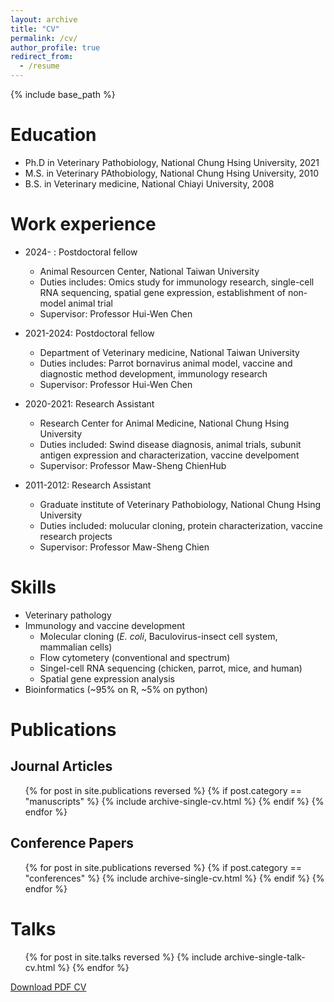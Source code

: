 ```yaml
---
layout: archive
title: "CV"
permalink: /cv/
author_profile: true
redirect_from:
  - /resume
---
```


{% include base_path %}

# Education

- Ph.D in Veterinary Pathobiology, National Chung Hsing University, 2021
- M.S. in Veterinary PAthobiology, National Chung Hsing University, 2010
- B.S. in Veterinary medicine, National Chiayi University, 2008

# Work experience

- 2024- : Postdoctoral fellow

  - Animal Resourcen Center, National Taiwan University
  - Duties includes: Omics study for immunology research, single-cell RNA sequencing, spatial gene expression, establishment of non-model animal trial
  - Supervisor: Professor Hui-Wen Chen

- 2021-2024: Postdoctoral fellow

  - Department of Veterinary medicine, National Taiwan University
  - Duties includes: Parrot bornavirus animal model, vaccine and diagnostic method development, immunology research
  - Supervisor: Professor Hui-Wen Chen

- 2020-2021: Research Assistant

  - Research Center for Animal Medicine, National Chung Hsing University
  - Duties included: Swind disease diagnosis, animal trials, subunit antigen expression and characterization, vaccine develpoment
  - Supervisor: Professor Maw-Sheng ChienHub

- 2011-2012: Research Assistant
  - Graduate institute of Veterinary Pathobiology, National Chung Hsing University
  - Duties included: molucular cloning, protein characterization, vaccine research projects
  - Supervisor: Professor Maw-Sheng Chien

# Skills

- Veterinary pathology
- Immunology and vaccine development
  - Molecular cloning (_E. coli_, Baculovirus-insect cell system, mammalian cells)
  - Flow cytometery (conventional and spectrum)
  - Singel-cell RNA sequencing (chicken, parrot, mice, and human)
  - Spatial gene expression analysis
- Bioinformatics (~95% on R, ~5% on python)

# Publications

## Journal Articles

<ul>{% for post in site.publications reversed %}
  {% if post.category == "manuscripts" %}
    {% include archive-single-cv.html %}
  {% endif %}
{% endfor %}</ul>

## Conference Papers

<ul>{% for post in site.publications reversed %}
  {% if post.category == "conferences" %}
    {% include archive-single-cv.html %}
  {% endif %}
{% endfor %}</ul>

# Talks

  <ul>{% for post in site.talks reversed %}
    {% include archive-single-talk-cv.html  %}
  {% endfor %}</ul>

<a href="/files/CV_Jing-Yuan_Chen.pdf" class="btn btn--primary" download>
  <i class="fas fa-file-pdf"></i> Download PDF CV
</a>

<!--Teaching

  <ul>{% for post in site.teaching reversed %}
    {% include archive-single-cv.html %}
  {% endfor %}</ul>

Service and leadership
======
* Currently signed in to 43 different slack teams
-->
